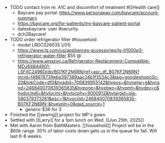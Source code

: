 - TODO contact Irvin re. A1C and discomfort of treatment #[[Health care]]
	- Baycare pay portal: https://www.personapay.com/baycare/account-summary
	- https://baycare.org/for-patients/my-baycare-patient-portal
	- dalesbaycare: user #security
	- dch2Baycare!
- TODO order refrigerator filter #household
	- model LRDCS2603S (/01)
	- https://www.lg.com/us/appliances-accessories/lg-lt1000p3-refrigerator-water-filter $55 @
	- https://www.amazon.ca/Refrigerator-Replacement-Compatible-MDJ64844601-LSFXC2496D/dp/B07KF2N6RN/ref=asc_df_B07KF2N6RN?mcid=f48978739ebe397389aac24b1f3534c3&tag=googleshopc0c-20&linkCode=df0&hvadid=706839955142&hvpos=&hvnetw=g&hvrand=246840070839365835&hvpone=&hvptwo=&hvqmt=&hvdev=c&hvdvcmdl=&hvlocint=&hvlocphy=9000912&hvtargid=pla-580379373261&psc=1&hvocijid=246840070839365835-B07KF2N6RN-&hvexpln=0&gad_source=1
		- generic $36 for 3
- Finished the [[sewing]] project for MP's gown
- Settled with [[Larry]] for a 1pm lunch on Wed. [[Jun 25th, 2025]]
- Met with Aaron from BathMasters. [[household]] Project will be in the $60k range. 30% of labor costs down gets us in the queue for fall. Will last 6-8 weeks.